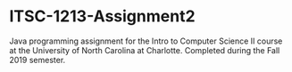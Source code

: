# ITSC-1213-Assignment2
Java programming assignment for the Intro to Computer Science II course at the University of North Carolina at Charlotte. Completed during the Fall 2019 semester.
